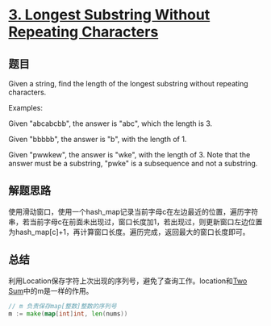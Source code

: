 # [3. Longest Substring Without Repeating Characters](https://leetcode.com/problems/longest-substring-without-repeating-characters/)

## 题目

Given a string, find the length of the longest substring without repeating characters.

Examples:

Given "abcabcbb", the answer is "abc", which the length is 3.

Given "bbbbb", the answer is "b", with the length of 1.

Given "pwwkew", the answer is "wke", with the length of 3. Note that the answer must be a substring, "pwke" is a subsequence and not a substring.

## 解题思路

使用滑动窗口，使用一个hash_map记录当前字母c在左边最近的位置，遍历字符串，若当前字母c在前面未出现过，窗口长度加1，若出现过，则更新窗口左边位置为hash_map[c]+1，再计算窗口长度。遍历完成，返回最大的窗口长度即可。

## 总结

利用Location保存字符上次出现的序列号，避免了查询工作。location和[Two Sum](../001-two-sum/README.md)中的m是一样的作用。

```go
// m 负责保存map[整数]整数的序列号
m := make(map[int]int, len(nums))
```
